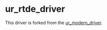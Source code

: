 # ur_rtde_driver 

This driver is forked from the [ur_modern_driver](https://github.com/ros-industrial/ur_modern_driver).
